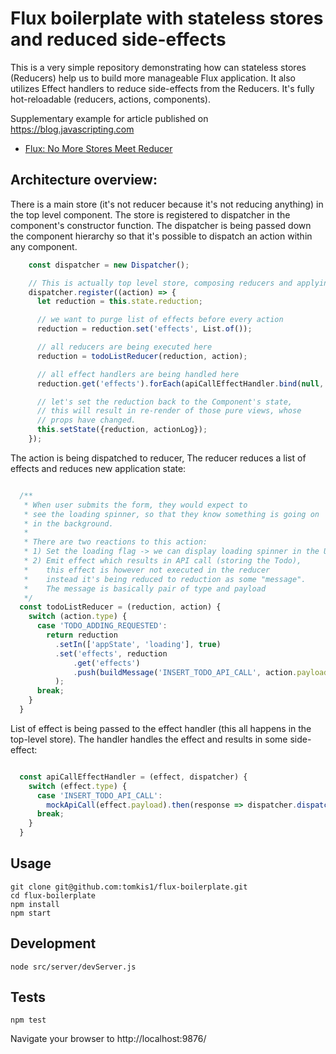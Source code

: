 # Flux boilerplate with stateless stores and reduced side-effects

This is a very simple repository demonstrating how can stateless stores (Reducers) help us to build
more manageable Flux application. It also utilizes Effect handlers to reduce side-effects from the
Reducers. It's fully hot-reloadable (reducers, actions, components).

Supplementary example for article published on https://blog.javascripting.com

- [Flux: No More Stores Meet Reducer](https://blog.javascripting.com/2015/06/19/flux-no-more-stores-meet-reducer/)

## Architecture overview:

There is a main store (it's not reducer because it's not reducing anything) in the top level component.
The store is registered to dispatcher in the component's constructor function. The dispatcher is being
passed down the component hierarchy so that it's possible to dispatch an action within any component.
```javascript
    const dispatcher = new Dispatcher();

    // This is actually top level store, composing reducers and applying effect handlers
    dispatcher.register((action) => {
      let reduction = this.state.reduction;

      // we want to purge list of effects before every action
      reduction = reduction.set('effects', List.of());

      // all reducers are being executed here
      reduction = todoListReducer(reduction, action);

      // all effect handlers are being handled here
      reduction.get('effects').forEach(apiCallEffectHandler.bind(null, dispatcher));

      // let's set the reduction back to the Component's state,
      // this will result in re-render of those pure views, whose
      // props have changed.
      this.setState({reduction, actionLog});
    });
```

The action is being dispatched to reducer, The reducer reduces a list of effects and reduces new application state:
```javascript

  /**
   * When user submits the form, they would expect to
   * see the loading spinner, so that they know something is going on
   * in the background.
   *
   * There are two reactions to this action:
   * 1) Set the loading flag -> we can display loading spinner in the UI
   * 2) Emit effect which results in API call (storing the Todo),
   *    this effect is however not executed in the reducer
   *    instead it's being reduced to reduction as some "message".
   *    The message is basically pair of type and payload
   */
  const todoListReducer = (reduction, action) {
    switch (action.type) {
      case 'TODO_ADDING_REQUESTED':
        return reduction
          .setIn(['appState', 'loading'], true)
          .set('effects', reduction
              .get('effects')
              .push(buildMessage('INSERT_TODO_API_CALL', action.payload)) // action.payload contains the actual TODO
          );
      break;
    }
  }
```

List of effect is being passed to the effect handler (this all happens in the top-level store).
The handler handles the effect and results in some side-effect:
```javascript

  const apiCallEffectHandler = (effect, dispatcher) {
    switch (effect.type) {
      case 'INSERT_TODO_API_CALL':
        mockApiCall(effect.payload).then(response => dispatcher.dispatch(todoAdded(response)));
      break;
    }
  }
```


## Usage
```
git clone git@github.com:tomkis1/flux-boilerplate.git
cd flux-boilerplate
npm install
npm start
```

## Development
```
node src/server/devServer.js
```

## Tests
```
npm test
```
Navigate your browser to http://localhost:9876/
